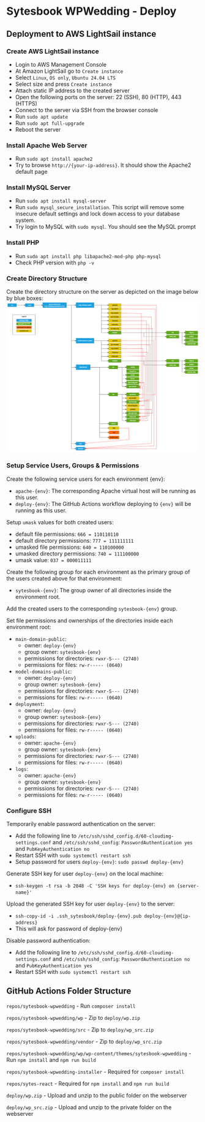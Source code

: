 # Sytesbook WPWedding - Deploy

## Deployment to AWS LightSail instance

### Create AWS LightSail instance
* Login to AWS Management Console
* At Amazon LightSail go to `Create instance`
* Select `Linux`, `OS only`, `Ubuntu 24.04 LTS`
* Select size and press `Create instance`
* Attach static IP address to the created server
* Open the following ports on the server: 22 (SSH), 80 (HTTP), 443 (HTTPS)
* Connect to the server via SSH from the browser console
* Run `sudo apt update`
* Run `sudo apt full-upgrade`
* Reboot the server

### Install Apache Web Server
* Run `sudo apt install apache2`
* Try to browse `http://{your-ip-address}`. It should show the Apache2 default page

### Install MySQL Server
* Run `sudo apt install mysql-server`
* Run `sudo mysql_secure_installation`. This script will remove some insecure default settings and lock down access to your database system.
* Try login to MySQL with `sudo mysql`. You should see the MySQL prompt

### Install PHP
* Run `sudo apt install php libapache2-mod-php php-mysql`
* Check PHP version with `php -v`

### Create Directory Structure
Create the directory structure on the server as depicted on the image below by blue boxes:
![Server Directory Structure](docs/sytesbook.wpwedding.deploy-server-dir-struct.drawio.png)

### Setup Service Users, Groups & Permissions
Create the following service users for each environment {env}:
* `apache-{env}`: The corresponding Apache virtual host will be running as this user.
* `deploy-{env}`: The GitHub Actions workflow deploying to `{env}` will be running as this user.

Setup `umask` values for both created users:
* default file permissions: `666 = 110110110`
* default directory permissions: `777 = 111111111`
* umasked file permissions: `640 = 110100000`
* umasked directory permissions: `740 = 111100000`
* umask value: `037 = 000011111`

Create the following group for each environment as the primary group of the users created above for that environment:
* `sytesbook-{env}`: The group owner of all directories inside the environment root.

Add the created users to the corresponding `sytesbook-{env}` group.
  
Set file permissions and ownerships of the directories inside each environment root:
* `main-domain-public`:
  * owner: `deploy-{env}`
  * group owner: `sytesbook-{env}`
  * permissions for directories: `rwxr-S--- (2740)`
  * permissions for files: `rw-r----- (0640)`
* `model-domains-public`:
  * owner: `deploy-{env}`
  * group owner: `sytesbook-{env}`
  * permissions for directories: `rwxr-S--- (2740)`
  * permissions for files: `rw-r----- (0640)`
* `deployment`:
  * owner: `deploy-{env}`
  * group owner: `sytesbook-{env}`
  * permissions for directories: `rwxr-S--- (2740)`
  * permissions for files: `rw-r----- (0640)`
* `uploads`:
  * owner: `apache-{env}`
  * group owner: `sytesbook-{env}`
  * permissions for directories: `rwxr-S--- (2740)`
  * permissions for files: `rw-r----- (0640)`
* `logs`:
  * owner: `apache-{env}`
  * group owner: `sytesbook-{env}`
  * permissions for directories: `rwxr-S--- (2740)`
  * permissions for files: `rw-r----- (0640)`

### Configure SSH
Temporarily enable password authentication on the server:
* Add the following line to `/etc/ssh/sshd_config.d/60-cloudimg-settings.conf` and `/etc/ssh/sshd_config`: `PasswordAuthentication yes` and `PubKeyAuthentication no`
* Restart SSH with `sudo systemctl restart ssh`
* Setup password for users `deploy-{env}`: `sudo passwd deploy-{env}`

Generate SSH key for user `deploy-{env}` on the local machine:
* `ssh-keygen -t rsa -b 2048 -C 'SSH keys for deploy-{env} on {server-name}'`

Upload the generated SSH key for user `deploy-{env}` to the server:
* `ssh-copy-id -i .ssh_sytesbook/deploy-{env}.pub deploy-{env}@{ip-address}`
* This will ask for password of deploy-{env}

Disable password authentication:
* Add the following line to `/etc/ssh/sshd_config.d/60-cloudimg-settings.conf` and `/etc/ssh/sshd_config`: `PasswordAuthentication no` and `PubKeyAuthentication yes`
* Restart SSH with `sudo systemctl restart ssh`

## GitHub Actions Folder Structure
`repos/sytesbook-wpwedding` - Run `composer install`

`repos/sytesbook-wpwedding/wp` - Zip to `deploy/wp.zip`

`repos/sytesbook-wpwedding/src` - Zip to `deploy/wp_src.zip`

`repos/sytesbook-wpwedding/vendor` - Zip to `deploy/wp_src.zip`

`repos/sytesbook-wpwedding/wp/wp-content/themes/sytesbook-wpwedding` - Run `npm install` and `npm run build`

`repos/sytesbook-wpwedding-installer` - Required for `composer install`

`repos/sytes-react` - Required for `npm install` and `npm run build`

`deploy/wp.zip` - Upload and unzip to the public folder on the webserver

`deploy/wp_src.zip` - Upload and unzip to the private folder on the webserver
